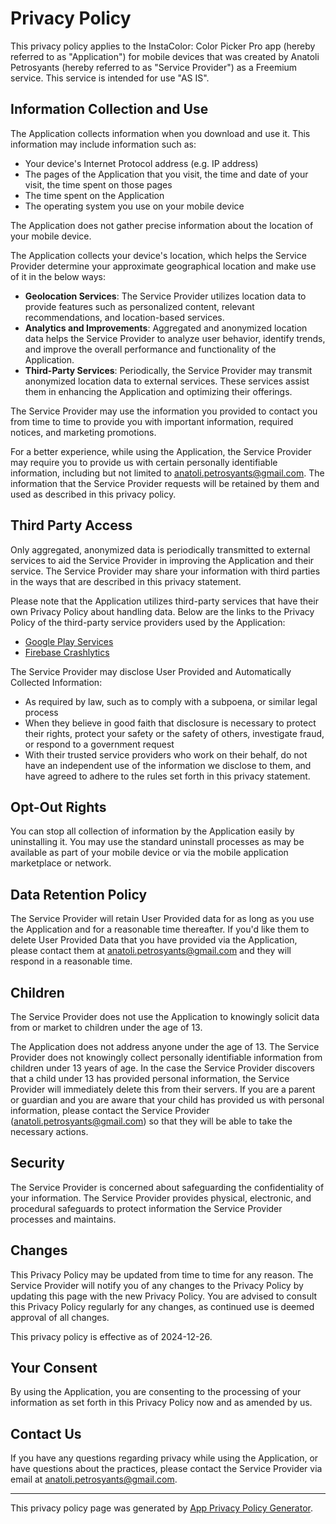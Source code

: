 # Privacy Policy

This privacy policy applies to the InstaColor: Color Picker Pro app (hereby referred to as "Application") for mobile devices that was created by Anatoli Petrosyants (hereby referred to as "Service Provider") as a Freemium service. This service is intended for use "AS IS".

## Information Collection and Use

The Application collects information when you download and use it. This information may include information such as:

- Your device's Internet Protocol address (e.g. IP address)
- The pages of the Application that you visit, the time and date of your visit, the time spent on those pages
- The time spent on the Application
- The operating system you use on your mobile device

The Application does not gather precise information about the location of your mobile device.

The Application collects your device's location, which helps the Service Provider determine your approximate geographical location and make use of it in the below ways:

- **Geolocation Services**: The Service Provider utilizes location data to provide features such as personalized content, relevant recommendations, and location-based services.
- **Analytics and Improvements**: Aggregated and anonymized location data helps the Service Provider to analyze user behavior, identify trends, and improve the overall performance and functionality of the Application.
- **Third-Party Services**: Periodically, the Service Provider may transmit anonymized location data to external services. These services assist them in enhancing the Application and optimizing their offerings.

The Service Provider may use the information you provided to contact you from time to time to provide you with important information, required notices, and marketing promotions.

For a better experience, while using the Application, the Service Provider may require you to provide us with certain personally identifiable information, including but not limited to anatoli.petrosyants@gmail.com. The information that the Service Provider requests will be retained by them and used as described in this privacy policy.

## Third Party Access

Only aggregated, anonymized data is periodically transmitted to external services to aid the Service Provider in improving the Application and their service. The Service Provider may share your information with third parties in the ways that are described in this privacy statement.

Please note that the Application utilizes third-party services that have their own Privacy Policy about handling data. Below are the links to the Privacy Policy of the third-party service providers used by the Application:

- [Google Play Services](https://www.google.com/policies/privacy/)
- [Firebase Crashlytics](https://firebase.google.com/support/privacy/)

The Service Provider may disclose User Provided and Automatically Collected Information:

- As required by law, such as to comply with a subpoena, or similar legal process
- When they believe in good faith that disclosure is necessary to protect their rights, protect your safety or the safety of others, investigate fraud, or respond to a government request
- With their trusted service providers who work on their behalf, do not have an independent use of the information we disclose to them, and have agreed to adhere to the rules set forth in this privacy statement.

## Opt-Out Rights

You can stop all collection of information by the Application easily by uninstalling it. You may use the standard uninstall processes as may be available as part of your mobile device or via the mobile application marketplace or network.

## Data Retention Policy

The Service Provider will retain User Provided data for as long as you use the Application and for a reasonable time thereafter. If you'd like them to delete User Provided Data that you have provided via the Application, please contact them at anatoli.petrosyants@gmail.com and they will respond in a reasonable time.

## Children

The Service Provider does not use the Application to knowingly solicit data from or market to children under the age of 13.

The Application does not address anyone under the age of 13. The Service Provider does not knowingly collect personally identifiable information from children under 13 years of age. In the case the Service Provider discovers that a child under 13 has provided personal information, the Service Provider will immediately delete this from their servers. If you are a parent or guardian and you are aware that your child has provided us with personal information, please contact the Service Provider (anatoli.petrosyants@gmail.com) so that they will be able to take the necessary actions.

## Security

The Service Provider is concerned about safeguarding the confidentiality of your information. The Service Provider provides physical, electronic, and procedural safeguards to protect information the Service Provider processes and maintains.

## Changes

This Privacy Policy may be updated from time to time for any reason. The Service Provider will notify you of any changes to the Privacy Policy by updating this page with the new Privacy Policy. You are advised to consult this Privacy Policy regularly for any changes, as continued use is deemed approval of all changes.

This privacy policy is effective as of 2024-12-26.

## Your Consent

By using the Application, you are consenting to the processing of your information as set forth in this Privacy Policy now and as amended by us.

## Contact Us

If you have any questions regarding privacy while using the Application, or have questions about the practices, please contact the Service Provider via email at anatoli.petrosyants@gmail.com.

---

This privacy policy page was generated by [App Privacy Policy Generator](https://app-privacy-policy-generator.nisrulz.com/).
